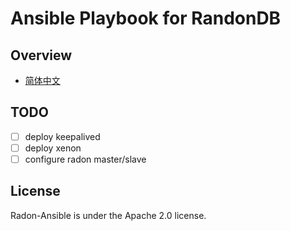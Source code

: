 # Ansible Playbook for RandonDB
## Overview

- [简体中文](docs/ansible_deployment.md)

## TODO

- [ ] deploy keepalived
- [ ] deploy xenon
- [ ] configure radon master/slave

## License
Radon-Ansible is under the Apache 2.0 license.
